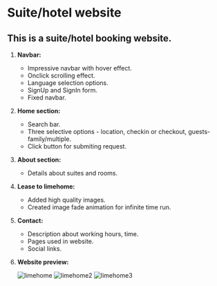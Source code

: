 # Suite/hotel website
## This is a suite/hotel booking website.
1. **Navbar:**
   - Impressive navbar with hover effect.
   - Onclick scrolling effect.
   - Language selection options.
   - SignUp and SignIn form.
   - Fixed navbar.
2. **Home section:**
   - Search bar.
   - Three selective options - location, checkin or checkout, guests-family/multiple.
   - Click button for submiting request.
3. **About section:**
   - Details about suites and rooms.
4. **Lease to limehome:**
   - Added high quality images.
   - Created image fade animation for infinite time run.
5. **Contact:**
   - Description about working hours, time.
   - Pages used in website.
   - Social links.    
6. **Website preview:**
   
    ![limehome](https://github.com/Akashchavhan/Suite-hotel-website/assets/67797879/5c6182f9-d37f-4983-b664-0a2668f6013e)
    ![limehome2](https://github.com/Akashchavhan/Suite-hotel-website/assets/67797879/b5160c57-0696-4b86-8210-7fa14ebafcc8)
    ![limehome3](https://github.com/Akashchavhan/Suite-hotel-website/assets/67797879/8b3e5cfb-5c91-421a-bdf2-1c0bfce6af1b)
